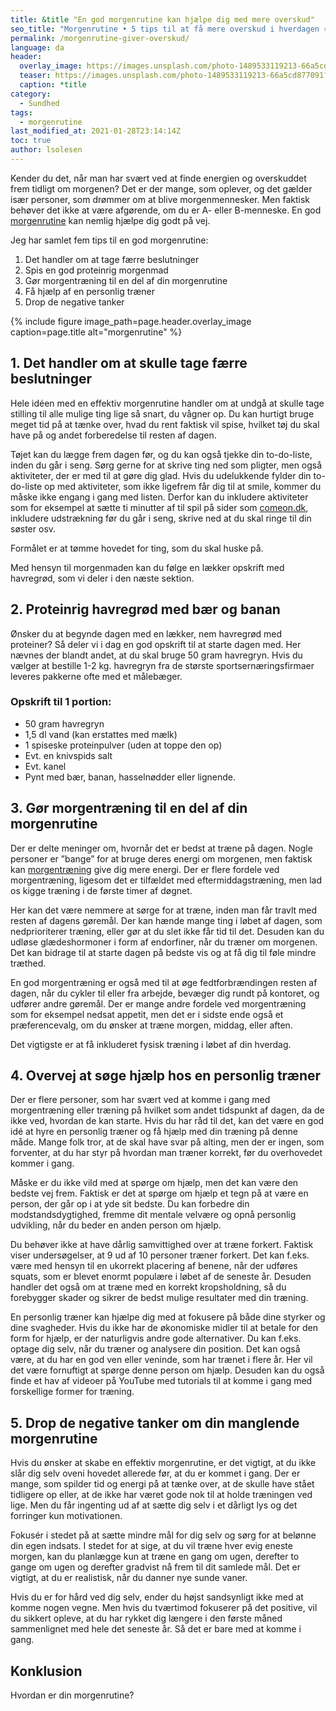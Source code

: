```yaml
---
title: &title "En god morgenrutine kan hjælpe dig med mere overskud"
seo_title: "Morgenrutine • 5 tips til at få mere overskud i hverdagen »"
permalink: /morgenrutine-giver-overskud/
language: da
header:
  overlay_image: https://images.unsplash.com/photo-1489533119213-66a5cd877091?ixid=MXwxMjA3fDB8MHxwaG90by1wYWdlfHx8fGVufDB8fHw%3D&ixlib=rb-1.2.1&auto=format&fit=crop&w=1951&q=80
  teaser: https://images.unsplash.com/photo-1489533119213-66a5cd877091?ixid=MXwxMjA3fDB8MHxwaG90by1wYWdlfHx8fGVufDB8fHw%3D&ixlib=rb-1.2.1&auto=format&fit=crop&w=400&q=80
  caption: *title
category:
  - Sundhed
tags:
  - morgenrutine
last_modified_at: 2021-01-28T23:14:14Z
toc: true
author: lsolesen
---
```


Kender du det, når man har svært ved at finde energien og overskuddet frem tidligt om morgenen? Det er der mange, som oplever, og det gælder især personer, som drømmer om at blive morgenmennesker. Men faktisk behøver det ikke at være afgørende, om du er A- eller B-menneske. En god [morgenrutine](https://www.chrichri.dk/lifebeyond/lifestyle/2017/03/se-hvordan-en-god-morgenrutine-kan-paavirke-din-dag-2/) kan nemlig hjælpe dig godt på vej.

Jeg har samlet fem tips til en god morgenrutine:

1. Det handler om at tage færre beslutninger
2. Spis en god proteinrig morgenmad
3. Gør morgentræning til en del af din morgenrutine
4. Få hjælp af en personlig træner
5. Drop de negative tanker

{% include figure image_path=page.header.overlay_image caption=page.title alt="morgenrutine" %}

## 1. Det handler om at skulle tage færre beslutninger

Hele idéen med en effektiv morgenrutine handler om at undgå at skulle tage stilling til alle mulige ting lige så snart, du vågner op. Du kan hurtigt bruge meget tid på at tænke over, hvad du rent faktisk vil spise, hvilket tøj du skal have på og andet forberedelse til resten af dagen.

Tøjet kan du lægge frem dagen før, og du kan også tjekke din to-do-liste, inden du går i seng. Sørg gerne for at skrive ting ned som pligter, men også aktiviteter, der er med til at gøre dig glad. Hvis du udelukkende fylder din to-do-liste op med aktiviteter, som ikke ligefrem får dig til at smile, kommer du måske ikke engang i gang med listen. Derfor kan du inkludere aktiviteter som for eksempel at sætte ti minutter af til spil på sider som [comeon.dk](https://comeon.dk), inkludere udstrækning før du går i seng, skrive ned at du skal ringe til din søster osv.

Formålet er at tømme hovedet for ting, som du skal huske på.

Med hensyn til morgenmaden kan du følge en lækker opskrift med havregrød, som vi deler i den næste sektion.

## 2. Proteinrig havregrød med bær og banan

Ønsker du at begynde dagen med en lækker, nem havregrød med proteiner? Så deler vi i dag en god opskrift til at starte dagen med. Her nævnes der blandt andet, at du skal bruge 50 gram havregryn. Hvis du vælger at bestille 1-2 kg. havregryn fra de største sportsernæringsfirmaer leveres pakkerne ofte med et målebæger.

### Opskrift til 1 portion:

- 50 gram havregryn
- 1,5 dl vand (kan erstattes med mælk)
- 1 spiseske proteinpulver (uden at toppe den op)
- Evt. en knivspids salt
- Evt. kanel
- Pynt med bær, banan, hasselnødder eller lignende.

## 3. Gør morgentræning til en del af din morgenrutine

Der er delte meninger om, hvornår det er bedst at træne på dagen. Nogle personer er ”bange” for at bruge deres energi om morgenen, men faktisk kan [morgentræning](https://videnskab.dk/krop-sundhed/forsker-derfor-er-det-bedst-at-traene-om-morgenen) give dig mere energi. Der er flere fordele ved morgentræning, ligesom det er tilfældet med eftermiddagstræning, men lad os kigge træning i de første timer af døgnet.

Her kan det være nemmere at sørge for at træne, inden man får travlt med resten af dagens gøremål. Der kan hænde mange ting i løbet af dagen, som nedprioriterer træning, eller gør at du slet ikke får tid til det. Desuden kan du udløse glædeshormoner i form af endorfiner, når du træner om morgenen. Det kan bidrage til at starte dagen på bedste vis og at få dig til føle mindre træthed.

En god morgentræning er også med til at øge fedtforbrændingen resten af dagen, når du cykler til eller fra arbejde, bevæger dig rundt på kontoret, og udfører andre gøremål. Der er mange andre fordele ved morgentræning som for eksempel nedsat appetit, men det er i sidste ende også et præferencevalg, om du ønsker at træne morgen, middag, eller aften.

Det vigtigste er at få inkluderet fysisk træning i løbet af din hverdag.

## 4. Overvej at søge hjælp hos en personlig træner

Der er flere personer, som har svært ved at komme i gang med morgentræning eller træning på hvilket som andet tidspunkt af dagen, da de ikke ved, hvordan de kan starte. Hvis du har råd til det, kan det være en god idé at hyre en personlig træner og få hjælp med din træning på denne måde. Mange folk tror, at de skal have svar på alting, men der er ingen, som forventer, at du har styr på hvordan man træner korrekt, før du overhovedet kommer i gang.

Måske er du ikke vild med at spørge om hjælp, men det kan være den bedste vej frem. Faktisk er det at spørge om hjælp et tegn på at være en person, der går op i at yde sit bedste. Du kan forbedre din modstandsdygtighed, fremme dit mentale velvære og opnå personlig udvikling, når du beder en anden person om hjælp.

Du behøver ikke at have dårlig samvittighed over at træne forkert. Faktisk viser undersøgelser, at 9 ud af 10 personer træner forkert. Det kan f.eks. være med hensyn til en ukorrekt placering af benene, når der udføres squats, som er blevet enormt populære i løbet af de seneste år. Desuden handler det også om at træne med en korrekt kropsholdning, så du forebygger skader og sikrer de bedst mulige resultater med din træning.

En personlig træner kan hjælpe dig med at fokusere på både dine styrker og dine svagheder. Hvis du ikke har de økonomiske midler til at betale for den form for hjælp, er der naturligvis andre gode alternativer. Du kan f.eks. optage dig selv, når du træner og analysere din position. Det kan også være, at du har en god ven eller veninde, som har trænet i flere år. Her vil det være fornuftigt at spørge denne person om hjælp. Desuden kan du også finde et hav af videoer på YouTube med tutorials til at komme i gang med forskellige former for træning.

## 5. Drop de negative tanker om din manglende morgenrutine

Hvis du ønsker at skabe en effektiv morgenrutine, er det vigtigt, at du ikke slår dig selv oveni hovedet allerede før, at du er kommet i gang. Der er mange, som spilder tid og energi på at tænke over, at de skulle have stået tidligere op eller, at de ikke har været gode nok til at holde træningen ved lige. Men du får ingenting ud af at sætte dig selv i et dårligt lys og det forringer kun motivationen.

Fokusér i stedet på at sætte mindre mål for dig selv og sørg for at belønne din egen indsats. I stedet for at sige, at du vil træne hver evig eneste morgen, kan du planlægge kun at træne en gang om ugen, derefter to gange om ugen og derefter gradvist nå frem til dit samlede mål. Det er vigtigt, at du er realistisk, når du danner nye sunde vaner.

Hvis du er for hård ved dig selv, ender du højst sandsynligt ikke med at komme nogen vegne. Men hvis du tværtimod fokuserer på det positive, vil du sikkert opleve, at du har rykket dig længere i den første måned sammenlignet med hele det seneste år. Så det er bare med at komme i gang.

## Konklusion

Hvordan er din morgenrutine?